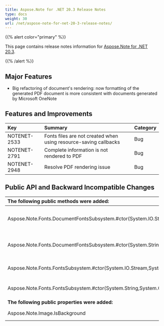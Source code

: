 ```yaml
---
title: Aspose.Note for .NET 20.3 Release Notes
type: docs
weight: 30
url: /net/aspose-note-for-net-20-3-release-notes/
---
```


{{% alert color="primary" %}} 

This page contains release notes information for [Aspose.Note for .NET 20.3](https://downloads.aspose.com/note/net/new-releases/aspose.note-for-.net-20.3/).

{{% /alert %}} 
## **Major Features**
- Big refactoring of document's rendering: now formatting of the generated PDF document is more consistent with documents generated by Microsoft OneNote
## **Features and Improvements**

|**Key**|**Summary**|**Category**|
| :- | :- | :- |
|NOTENET-2533|Fonts files are not created when using resource-saving callbacks|Bug|
|NOTENET-2791|Complete information is not rendered to PDF|Bug|
|NOTENET-2948|Resolve PDF rendering issue|Bug|
## **Public API and Backward Incompatible Changes**

|**The following public methods were added:**|**Description**|
| :- | :- |
|Aspose.Note.Fonts.DocumentFontsSubsystem.#ctor(System.IO.Stream,System.Collections.Generic.Dictionary)|Initializes a new instance of the DocumentFontsSubsystem class.|
|Aspose.Note.Fonts.DocumentFontsSubsystem.#ctor(System.String,System.Collections.Generic.Dictionary)|Initializes a new instance of the DocumentFontsSubsystem class.|
|Aspose.Note.Fonts.FontsSubsystem.#ctor(System.IO.Stream,System.Collections.Generic.Dictionary)|Initializes a new instance of the FontsSubsystem class.|
|Aspose.Note.Fonts.FontsSubsystem.#ctor(System.String,System.Collections.Generic.Dictionary)|Initializes a new instance of the FontsSubsystem class.|
|**The following public properties were added:**|**Description**|
|Aspose.Note.Image.IsBackground|Gets whether the image is a background image.|

